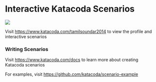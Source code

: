 # Interactive Katacoda Scenarios

[![](http://shields.katacoda.com/katacoda/tamilsoundar2014/count.svg)](https://www.katacoda.com/tamilsoundar2014 "Get your profile on Katacoda.com")

Visit https://www.katacoda.com/tamilsoundar2014 to view the profile and interactive scenarios

### Writing Scenarios
Visit https://www.katacoda.com/docs to learn more about creating Katacoda scenarios

For examples, visit https://github.com/katacoda/scenario-example
